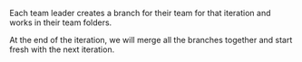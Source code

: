 Each team leader creates a branch for their team for that iteration and works in their team folders.

At the end of the iteration, we will merge all the branches together and start fresh with the next iteration. 

